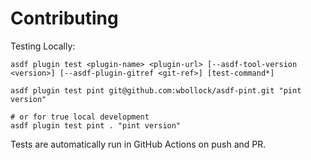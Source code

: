 # Contributing

Testing Locally:

```shell
asdf plugin test <plugin-name> <plugin-url> [--asdf-tool-version <version>] [--asdf-plugin-gitref <git-ref>] [test-command*]

asdf plugin test pint git@github.com:wbollock/asdf-pint.git "pint version"

# or for true local development
asdf plugin test pint . "pint version"
```

Tests are automatically run in GitHub Actions on push and PR.
